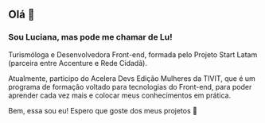 ## Olá 👋

### Sou Luciana, mas pode me chamar de Lu!

Turismóloga e Desenvolvedora Front-end, formada pelo Projeto Start Latam (parceira entre Accenture e Rede Cidadã). 

Atualmente, participo do Acelera Devs Edição Mulheres da TIVIT, que é um programa de formação voltado para tecnologias do Front-end, para poder aprender cada vez mais e colocar meus conhecimentos em prática. 

Bem, essa sou eu! Espero que goste dos meus projetos 🤗



